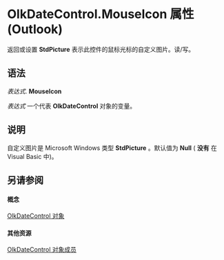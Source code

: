 
# OlkDateControl.MouseIcon 属性 (Outlook)

返回或设置 **StdPicture** 表示此控件的鼠标光标的自定义图片。读/写。


## 语法

 _表达式_. **MouseIcon**

 _表达式_ 一个代表 **OlkDateControl** 对象的变量。


## 说明

自定义图片是 Microsoft Windows 类型 **StdPicture** 。默认值为 **Null** ( **没有** 在 Visual Basic 中)。


## 另请参阅


#### 概念


[OlkDateControl 对象](bd0c6bbe-c348-c748-41fe-0cf7ecebcc1e.md)
#### 其他资源


[OlkDateControl 对象成员](6bc09aee-2f4e-5042-a653-52c0c09068c5.md)